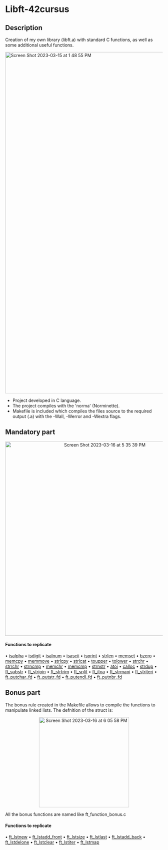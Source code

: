 <h1>Libft-42cursus</h1>

## Description 
Creation of my own library (libft.a) with standard C functions, as well as some additional useful functions.

<img width="1091" alt="Screen Shot 2023-03-15 at 1 48 55 PM" src="https://user-images.githubusercontent.com/121127625/225686669-c84e2168-3e6e-4fc3-885b-7d0c2253a7fc.png">

* Project developed in C language.
* The project compiles with the 'norma' (Norminette).
* Makefile is included which compiles the files source to the required output (.a) with the -Wall, -Werror and -Wextra flags.

## Mandatory part

<p align="center">
  <img width="621" alt="Screen Shot 2023-03-16 at 5 35 39 PM" src="https://user-images.githubusercontent.com/121127625/225689600-dd4d8efc-7071-49d6-a9fc-74f738377edc.png">
</p>

#### Functions to replicate
• [isalpha](https://github.com/hecikmc/libft-42cursus/blob/main/ft_isalpha.c)
• [isdigit](https://github.com/hecikmc/libft-42cursus/blob/main/ft_isdigit.c)
• [isalnum](https://github.com/hecikmc/libft-42cursus/blob/main/ft_isalnum.c)
• [isascii](https://github.com/hecikmc/libft-42cursus/blob/main/ft_isascii.c)
• [isprint](https://github.com/hecikmc/libft-42cursus/blob/main/ft_isprint.c)
• [strlen](https://github.com/hecikmc/libft-42cursus/blob/main/ft_strlen.c)
• [memset](https://github.com/hecikmc/libft-42cursus/blob/main/ft_memset.c)
• [bzero](https://github.com/hecikmc/libft-42cursus/blob/main/ft_bzero.c)
• [memcpy](https://github.com/hecikmc/libft-42cursus/blob/main/ft_memcpy.c)
• [memmove](https://github.com/hecikmc/libft-42cursus/blob/main/ft_memmove.c)
• [strlcpy](https://github.com/hecikmc/libft-42cursus/blob/main/ft_strlcpy.c)
• [strlcat](https://github.com/hecikmc/libft-42cursus/blob/main/ft_strlcat.c)
• [toupper](https://github.com/hecikmc/libft-42cursus/blob/main/ft_toupper.c)
• [tolower](https://github.com/hecikmc/libft-42cursus/blob/main/ft_tolower.c)
• [strchr](https://github.com/hecikmc/libft-42cursus/blob/main/ft_strchr.c)
• [strrchr](https://github.com/hecikmc/libft-42cursus/blob/main/ft_strrchr.c)
• [strncmp](https://github.com/hecikmc/libft-42cursus/blob/main/ft_strncmp.c)
• [memchr](https://github.com/hecikmc/libft-42cursus/blob/main/ft_memchr.c)
• [memcmp](https://github.com/hecikmc/libft-42cursus/blob/main/ft_memcmp.c)
• [strnstr](https://github.com/hecikmc/libft-42cursus/blob/main/ft_strnstr.c)
• [atoi](https://github.com/hecikmc/libft-42cursus/blob/main/ft_atoi.c)
• [calloc](https://github.com/hecikmc/libft-42cursus/blob/main/ft_calloc.c)
• [strdup](https://github.com/hecikmc/libft-42cursus/blob/main/ft_strdup.c)
• [ft_substr](https://github.com/hecikmc/libft-42cursus/blob/main/ft_substr.c)
• [ft_strjoin](https://github.com/hecikmc/libft-42cursus/blob/main/ft_strjoin.c)
• [ft_strtrim](https://github.com/hecikmc/libft-42cursus/blob/main/ft_strtrim.c)
• [ft_split](https://github.com/hecikmc/libft-42cursus/blob/main/ft_split.c)
• [ft_itoa](https://github.com/hecikmc/libft-42cursus/blob/main/ft_itoa.c)
• [ft_strmapi](https://github.com/hecikmc/libft-42cursus/blob/main/ft_strmapi.c)
• [ft_striteri](https://github.com/hecikmc/libft-42cursus/blob/main/ft_striteri.c)
• [ft_putchar_fd](https://github.com/hecikmc/libft-42cursus/blob/main/ft_putchar_fd.c)
• [ft_putstr_fd](https://github.com/hecikmc/libft-42cursus/blob/main/ft_putstr_fd.c)
• [ft_putendl_fd](https://github.com/hecikmc/libft-42cursus/blob/main/ft_putendl_fd.c)
• [ft_putnbr_fd](https://github.com/hecikmc/libft-42cursus/blob/main/ft_putnbr_fd.c)

## Bonus part

The bonus rule created in the Makefile allows to compile the functions to manipulate linked lists.
The defnition of the struct is:
<p align="center">
  <img width="288" alt="Screen Shot 2023-03-16 at 6 05 58 PM" src="https://user-images.githubusercontent.com/121127625/225697467-b31a601a-62e8-40e8-a6d2-f1545a043612.png">
</p>

All the bonus functions are named like ft_function_bonus.c

#### Functions to replicate

• [ft_lstnew](https://github.com/hecikmc/libft-42cursus/blob/main/ft_lstnew_bonus.c)
• [ft_lstadd_front](https://github.com/hecikmc/libft-42cursus/blob/main/ft_lstadd_front_bonus.c)
• [ft_lstsize](https://github.com/hecikmc/libft-42cursus/blob/main/ft_lstsize_bonus.c)
• [ft_lstlast](https://github.com/hecikmc/libft-42cursus/blob/main/ft_lstlast_bonus.c)
• [ft_lstadd_back](https://github.com/hecikmc/libft-42cursus/blob/main/ft_lstadd_back_bonus.c)
• [ft_lstdelone](https://github.com/hecikmc/libft-42cursus/blob/main/ft_lstdelone_bonus.c)
• [ft_lstclear](https://github.com/hecikmc/libft-42cursus/blob/main/ft_lstclear_bonus.c)
• [ft_lstiter](https://github.com/hecikmc/libft-42cursus/blob/main/ft_lstiter_bonus.c)
• [ft_lstmap](https://github.com/hecikmc/libft-42cursus/blob/main/ft_lstmap_bonus.c)
